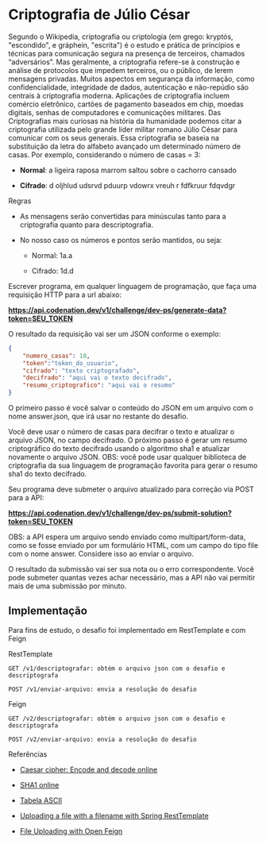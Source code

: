 # Criptografia de Júlio César


Segundo o Wikipedia, criptografia ou criptologia (em grego: kryptós, "escondido", e gráphein, "escrita") é o estudo e prática de 
princípios e técnicas para comunicação segura na presença de terceiros, chamados “adversários”. Mas geralmente, a criptografia 
refere-se à construção e análise de protocolos que impedem terceiros, ou o público, de lerem mensagens privadas. 
Muitos aspectos em segurança da informação, como confidencialidade, integridade de dados, autenticação e não-repúdio são centrais 
à criptografia moderna. Aplicações de criptografia incluem comércio eletrônico, cartões de pagamento baseados em chip, moedas digitais, 
senhas de computadores e comunicações militares. 
Das Criptografias mais curiosas na história da humanidade podemos citar a criptografia utilizada pelo grande líder militar romano 
Júlio César para comunicar com os seus generais. Essa criptografia se baseia na substituição da letra do alfabeto avançado um 
determinado número de casas. Por exemplo, considerando o número de casas = 3:

* **Normal**: a ligeira raposa marrom saltou sobre o cachorro cansado

* **Cifrado**: d oljhlud udsrvd pduurp vdowrx vreuh r fdfkruur fdqvdgr

Regras

* As mensagens serão convertidas para minúsculas tanto para a criptografia quanto para descriptografia.
* No nosso caso os números e pontos serão mantidos, ou seja:

  * Normal: 1a.a

  * Cifrado: 1d.d
  
Escrever programa, em qualquer linguagem de programação, que faça uma requisição HTTP para a url abaixo:

**https://api.codenation.dev/v1/challenge/dev-ps/generate-data?token=SEU_TOKEN**

O resultado da requisição vai ser um JSON conforme o exemplo:

```json
{
	"numero_casas": 10,
	"token":"token_do_usuario",
	"cifrado": "texto criptografado",
	"decifrado": "aqui vai o texto decifrado",
	"resumo_criptografico": "aqui vai o resumo"
}
```

O primeiro passo é você salvar o conteúdo do JSON em um arquivo com o nome answer.json, que irá usar no restante do desafio.

Você deve usar o número de casas para decifrar o texto e atualizar o arquivo JSON, no campo decifrado. O próximo passo é gerar um 
resumo criptográfico do texto decifrado usando o algoritmo sha1 e atualizar novamente o arquivo JSON. 
OBS: você pode usar qualquer biblioteca de criptografia da sua linguagem de programação favorita para gerar o resumo sha1 do texto decifrado.

Seu programa deve submeter o arquivo atualizado para correção via POST para a API:  

**https://api.codenation.dev/v1/challenge/dev-ps/submit-solution?token=SEU_TOKEN**

OBS: a API espera um arquivo sendo enviado como multipart/form-data, como se fosse enviado por um formulário HTML, com um campo do 
tipo file com o nome answer. Considere isso ao enviar o arquivo.

O resultado da submissão vai ser sua nota ou o erro correspondente. Você pode submeter quantas vezes achar necessário, mas a API não 
vai permitir mais de uma submissão por minuto.

## Implementação

Para fins de estudo, o desafio foi implementado em RestTemplate e com Feign

RestTemplate

    GET /v1/descriptografar: obtém o arquivo json com o desafio e descriptografa
    
    POST /v1/enviar-arquivo: envia a resolução do desafio
    
 
Feign

    GET /v2/descriptografar: obtém o arquivo json com o desafio e descriptografa
    
    POST /v2/enviar-arquivo: envia a resolução do desafio
 

Referências

  - [Caesar cipher: Encode and decode online](https://cryptii.com/pipes/caesar-cipher)
  
  - [SHA1 online](http://www.sha1-online.com)
  
  - [Tabela ASCII](https://web.fe.up.pt/~ee96100/projecto/Tabela%20ascii.htm)
  
  - [Uploading a file with a filename with Spring RestTemplate](https://medium.com/red6-es/uploading-a-file-with-a-filename-with-spring-resttemplate-8ec5e7dc52ca)
  
  - [File Uploading with Open Feign](https://howtoprogram.xyz/2016/12/29/file-uploading-open-feign)